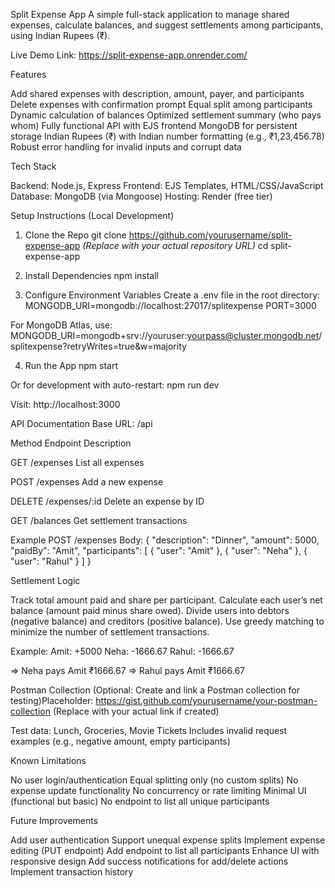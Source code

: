 Split Expense App
A simple full-stack application to manage shared expenses, calculate balances, and suggest settlements among participants, using Indian Rupees (₹).

Live Demo
Link: https://split-expense-app.onrender.com/ 

Features

Add shared expenses with description, amount, payer, and participants
Delete expenses with confirmation prompt
Equal split among participants
Dynamic calculation of balances
Optimized settlement summary (who pays whom)
Fully functional API with EJS frontend
MongoDB for persistent storage
Indian Rupees (₹) with Indian number formatting (e.g., ₹1,23,456.78)
Robust error handling for invalid inputs and corrupt data


Tech Stack

Backend: Node.js, Express
Frontend: EJS Templates, HTML/CSS/JavaScript
Database: MongoDB (via Mongoose)
Hosting: Render (free tier)


Setup Instructions (Local Development)
1. Clone the Repo
git clone https://github.com/yourusername/split-expense-app *(Replace with your actual repository URL)*
cd split-expense-app

2. Install Dependencies
npm install

3. Configure Environment Variables
Create a .env file in the root directory:
MONGODB_URI=mongodb://localhost:27017/splitexpense
PORT=3000

For MongoDB Atlas, use:
MONGODB_URI=mongodb+srv://youruser:yourpass@cluster.mongodb.net/splitexpense?retryWrites=true&w=majority

4. Run the App
npm start

Or for development with auto-restart:
npm run dev

Visit: http://localhost:3000

API Documentation
Base URL: /api



Method
Endpoint
Description



GET
/expenses
List all expenses


POST
/expenses
Add a new expense


DELETE
/expenses/:id
Delete an expense by ID


GET
/balances
Get settlement transactions


Example POST /expenses Body:
{
  "description": "Dinner",
  "amount": 5000,
  "paidBy": "Amit",
  "participants": [
    { "user": "Amit" },
    { "user": "Neha" },
    { "user": "Rahul" }
  ]
}


Settlement Logic

Track total amount paid and share per participant.
Calculate each user’s net balance (amount paid minus share owed).
Divide users into debtors (negative balance) and creditors (positive balance).
Use greedy matching to minimize the number of settlement transactions.

Example:
Amit: +5000
Neha: -1666.67
Rahul: -1666.67

=> Neha pays Amit ₹1666.67
=> Rahul pays Amit ₹1666.67


Postman Collection
(Optional: Create and link a Postman collection for testing)Placeholder: https://gist.github.com/yourusername/your-postman-collection (Replace with your actual link if created)

Test data: Lunch, Groceries, Movie Tickets
Includes invalid request examples (e.g., negative amount, empty participants)


Known Limitations

No user login/authentication
Equal splitting only (no custom splits)
No expense update functionality
No concurrency or rate limiting
Minimal UI (functional but basic)
No endpoint to list all unique participants


Future Improvements

Add user authentication
Support unequal expense splits
Implement expense editing (PUT endpoint)
Add endpoint to list all participants
Enhance UI with responsive design
Add success notifications for add/delete actions
Implement transaction history


